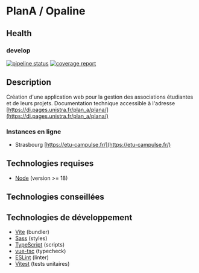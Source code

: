 # PlanA / Opaline

## Health

### develop

[![pipeline status](https://git.unistra.fr/di/plan_a/front/badges/develop/pipeline.svg)](https://git.unistra.fr/di/plan_a/front/-/commits/develop/)
[![coverage report](https://git.unistra.fr/di/plan_a/front/badges/develop/coverage.svg)](https://git.unistra.fr/di/plan_a/front/-/commits/develop/)

## Description

Création d'une application web pour la gestion des associations étudiantes et de leurs projets.
Documentation technique accessible à l'adresse [https://di.pages.unistra.fr/plan_a/plana/](https://di.pages.unistra.fr/plan_a/plana/)

### Instances en ligne

- Strasbourg [https://etu-campulse.fr/](https://etu-campulse.fr/)

## Technologies requises

- [Node](https://nodejs.org/) (version >= 18)

## Technologies conseillées



## Technologies de développement

- [Vite](https://vitejs.dev/) (bundler)
- [Sass](https://sass-lang.com/) (styles)
- [TypeScript](https://www.typescriptlang.org/) (scripts)
- [vue-tsc](https://www.npmjs.com/package/vue-tsc) (typecheck)
- [ESLint](https://eslint.org/) (linter)
- [Vitest](https://vitest.dev/) (tests unitaires)
